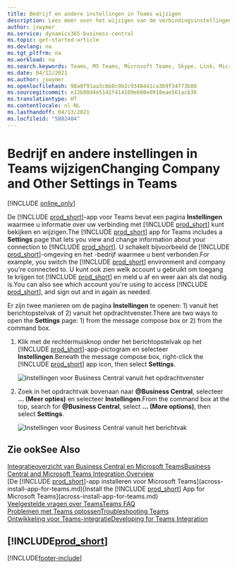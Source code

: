 ```yaml
---
title: Bedrijf en andere instellingen in Teams wijzigen
description: Lees meer over het wijzigen van de verbindingsinstellingen van Business Central vanuit Microsoft Teams.
author: jswymer
ms.service: dynamics365-business-central
ms.topic: get-started-article
ms.devlang: na
ms.tgt_pltfrm: na
ms.workload: na
ms.search.keywords: Teams, MS Teams, Microsoft Teams, Skype, Link, Microsoft 365, settings, search
ms.date: 04/12/2021
ms.author: jswymer
ms.openlocfilehash: 98a8f91aa3c6b8c9b2c9348441ca369f34f73b88
ms.sourcegitcommit: e13b80d4e5141f414109e660e0918eae561acb36
ms.translationtype: HT
ms.contentlocale: nl-NL
ms.lasthandoff: 04/13/2021
ms.locfileid: "5882484"
---
```

# <a name="changing-company-and-other-settings-in-teams"></a><span data-ttu-id="3b4ff-103">Bedrijf en andere instellingen in Teams wijzigen</span><span class="sxs-lookup"><span data-stu-id="3b4ff-103">Changing Company and Other Settings in Teams</span></span>

[!INCLUDE [online_only](includes/online_only.md)]

<span data-ttu-id="3b4ff-104">De [!INCLUDE [prod_short](includes/prod_short.md)]-app voor Teams bevat een pagina **Instellingen** waarmee u informatie over uw verbinding met [!INCLUDE [prod_short](includes/prod_short.md)] kunt bekijken en wijzigen.</span><span class="sxs-lookup"><span data-stu-id="3b4ff-104">The [!INCLUDE [prod_short](includes/prod_short.md)] app for Teams includes a **Settings** page that lets you view and change information about your connection to [!INCLUDE [prod_short](includes/prod_short.md)].</span></span> <span data-ttu-id="3b4ff-105">U schakelt bijvoorbeeld de [!INCLUDE [prod_short](includes/prod_short.md)]-omgeving en het -bedrijf waarmee u bent verbonden.</span><span class="sxs-lookup"><span data-stu-id="3b4ff-105">For example, you switch the [!INCLUDE [prod_short](includes/prod_short.md)] environment and company you're connected to.</span></span> <span data-ttu-id="3b4ff-106">U kunt ook zien welk account u gebruikt om toegang te krijgen tot [!INCLUDE [prod_short](includes/prod_short.md)] en meld u af en weer aan als dat nodig is.</span><span class="sxs-lookup"><span data-stu-id="3b4ff-106">You can also see which account you're using to access [!INCLUDE [prod_short](includes/prod_short.md)], and sign out and in again as needed.</span></span>

<span data-ttu-id="3b4ff-107">Er zijn twee manieren om de pagina **Instellingen** te openen: 1) vanuit het berichtopstelvak of 2) vanuit het opdrachtvenster.</span><span class="sxs-lookup"><span data-stu-id="3b4ff-107">There are two ways to open the **Settings** page: 1) from the message compose box or 2) from the command box.</span></span>

1. <span data-ttu-id="3b4ff-108">Klik met de rechtermuisknop onder het berichtopstelvak op het [!INCLUDE [prod_short](includes/prod_short.md)]-app-pictogram en selecteer **Instellingen**.</span><span class="sxs-lookup"><span data-stu-id="3b4ff-108">Beneath the message compose box, right-click the [!INCLUDE [prod_short](includes/prod_short.md)] app icon, then select **Settings**.</span></span>

    ![Instellingen voor Business Central vanuit het opdrachtvenster](media/teams-settings-message-box.png)

2. <span data-ttu-id="3b4ff-110">Zoek in het opdrachtvak bovenaan naar **@Business Central**, selecteer **... (Meer opties)** en selecteer **Instellingen**.</span><span class="sxs-lookup"><span data-stu-id="3b4ff-110">From the command box at the top, search for **@Business Central**, select **... (More options)**, then select **Settings**.</span></span>

   ![Instellingen voor Business Central vanuit het berichtvak](media/teams-settings-command-box.png)

## <a name="see-also"></a><span data-ttu-id="3b4ff-112">Zie ook</span><span class="sxs-lookup"><span data-stu-id="3b4ff-112">See Also</span></span>

[<span data-ttu-id="3b4ff-113">Integratieoverzicht van Business Central en Microsoft Teams</span><span class="sxs-lookup"><span data-stu-id="3b4ff-113">Business Central and Microsoft Teams Integration Overview</span></span>](across-teams-overview.md)  
<span data-ttu-id="3b4ff-114">[De [!INCLUDE [prod_short](includes/prod_short.md)]-app installeren voor Microsoft Teams](across-install-app-for-teams.md)</span><span class="sxs-lookup"><span data-stu-id="3b4ff-114">[Install the [!INCLUDE [prod_short](includes/prod_short.md)] App for Microsoft Teams](across-install-app-for-teams.md)</span></span>  
[<span data-ttu-id="3b4ff-115">Veelgestelde vragen over Teams</span><span class="sxs-lookup"><span data-stu-id="3b4ff-115">Teams FAQ</span></span>](teams-faq.md)  
[<span data-ttu-id="3b4ff-116">Problemen met Teams oplossen</span><span class="sxs-lookup"><span data-stu-id="3b4ff-116">Troubleshooting Teams</span></span>](admin-teams-troubleshooting.md)  
[<span data-ttu-id="3b4ff-117">Ontwikkeling voor Teams-integratie</span><span class="sxs-lookup"><span data-stu-id="3b4ff-117">Developing for Teams Integration</span></span>](/dynamics365/business-central/dev-itpro/developer/devenv-develop-for-teams)  

## [!INCLUDE[prod_short](includes/free_trial_md.md)]  


[!INCLUDE[footer-include](includes/footer-banner.md)]